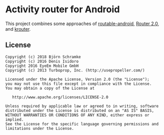 # Activity router for Android

This project combines some approaches of [routable-android](https://github.com/clayallsopp/routable-android), [Router 2.0](https://github.com/eyeem/router), and [krouter](https://github.com/denisidoro/krouter).

## License

    Copyright (c) 2018 Björn Schramke
    Copyright (c) 2016 Denis Isidoro
    Copyright 2016 EyeEm Mobile GmbH
    Copyright (c) 2013 Turboprop, Inc. (http://usepropeller.com/)

    Licensed under the Apache License, Version 2.0 (the "License");
    you may not use this file except in compliance with the License.
    You may obtain a copy of the License at

       http://www.apache.org/licenses/LICENSE-2.0

    Unless required by applicable law or agreed to in writing, software
    distributed under the License is distributed on an "AS IS" BASIS,
    WITHOUT WARRANTIES OR CONDITIONS OF ANY KIND, either express or implied.
    See the License for the specific language governing permissions and
    limitations under the License.
